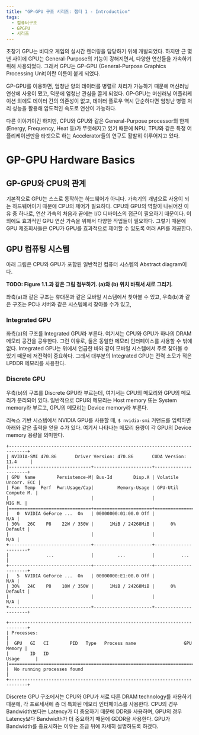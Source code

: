 ```yaml
---
title: "GP-GPU 구조 시리즈: 챕터 1 - Introduction"
tags:
  - 컴퓨터구조
  - GPGPU
  - 시리즈
---
```


초창기 GPU는 비디오 게임의 실시간 렌더링을 담당하기 위해 개발되었다.
하지만 근 몇 년 사이에 GPU는 General-Purpose의 기능이 강해지면서, 다양한 연산들을 가속하기 위해 사용되었다.
그래서 GPU는 GP-GPU (General-Purpose Graphics Processing Unit)이란 이름이 붙게 되었다.

GP-GPU를 이용하면, 엄청난 양의 데이터를 병렬로 처리가 가능하기 때문에 머신러닝 연산에 사용이 됐고, 덕분에 엄청난 관심을 끌게 되었다.
GP-GPU는 머신러닝 어플리케이션 외에도 데이터 간의 의존성이 없고, 데이터 플로우 역시 단순하다면 엄청난 병렬 처리 성능을 활용해 압도적인 속도로 연산이 가능하다.

다른 이야기이긴 하지만, CPU와 GPU와 같은 General-Purpose processor의 한계(Energy, Frequency, Heat 등)가 뚜렷해지고 있기 때문에
  NPU, TPU와 같은 특정 어플리케이션만을 타겟으로 하는 Accelerator들의 연구도 활발히 이루어지고 있다.

# GP-GPU Hardware Basics

## GP-GPU와 CPU의 관계

기본적으로 GPU는 스스로 동작하는 하드웨어가 아니다.
가속기의 개념으로 사용이 되는 하드웨어이기 때문에 CPU의 제어가 필요하다.
CPU와 GPU의 역할이 나뉘어진 이유 중 하나로, 연산 가속의 처음과 끝에는 I/O 디바이스의 접근이 필요하기 때문이다.
이외에도 효과적인 GPU 연산 가속을 위해서 다양한 작업들이 필요하다.
그렇기 때문에 GPU 제조회사들은 CPU가 GPU를 효과적으로 제어할 수 있도록 여러 API를 제공한다. 

## GPU 컴퓨팅 시스템

아래 그림은 CPU와 GPU가 포함된 일반적인 컴퓨터 시스템의 Abstract diagram이다.

**TODO: Figure 1.1.과 같은 그림 첨부하기. (a)와 (b) 위치 바꿔서 새로 그리기.**

좌측(a)과 같은 구조는 휴대폰과 같은 모바일 시스템에서 찾아볼 수 있고,
  우측(b)과 같은 구조는 PC나 서버와 같은 시스템에서 찾아볼 수가 있고,
  
### Integrated GPU

좌측(a)의 구조를 Integrated GPU라 부른다. 여기서는 CPU와 GPU가 하나의 DRAM 메모리 공간을 공유한다.
그런 이유로, 둘은 동일한 메모리 인터페이스를 사용할 수 밖에 없다.
Integrated GPU는 위에서 언급한 바와 같이 모바일 시스템에서 주로 찾아볼 수 있기 때문에 저전력이 중요하다.
그래서 대부분의 Integrated GPU는 전력 소모가 적은 LPDDR 메모리를 사용한다.

### Discrete GPU

우측(b)의 구조를 Discrete GPU라 부르는데, 여기서는 CPU의 메모리와 GPU의 메모리가 분리되어 있다.
일반적으로 CPU의 메모리는 Host memory 또는 System memory라 부르고, GPU의 메모리는 Device memory라 부른다.

리눅스 기반 시스템에서 NVIDIA GPU를 사용할 때, `$ nvidia-smi` 커맨드를 입력하면 아래와 같은 출력을 얻을 수가 있다.
여기서 나타나는 메모리 용량이 각 GPU의 Device memory 용량을 의미한다.

```
+-----------------------------------------------------------------------------+
| NVIDIA-SMI 470.86       Driver Version: 470.86       CUDA Version: 11.4     |
|-------------------------------+----------------------+----------------------+
| GPU  Name        Persistence-M| Bus-Id        Disp.A | Volatile Uncorr. ECC |
| Fan  Temp  Perf  Pwr:Usage/Cap|         Memory-Usage | GPU-Util  Compute M. |
|                               |                      |               MIG M. |
|===============================+======================+======================|
|   0  NVIDIA GeForce ...  On   | 00000000:01:00.0 Off |                  N/A |
| 30%   26C    P8    22W / 350W |      1MiB / 24268MiB |      0%      Default |
|                               |                      |                  N/A |
+-------------------------------+----------------------+----------------------+
|              ...              |         ...          |          ...         |
+-------------------------------+----------------------+----------------------+
|   5  NVIDIA GeForce ...  On   | 00000000:E1:00.0 Off |                  N/A |
| 30%   24C    P8    10W / 350W |      1MiB / 24268MiB |      0%      Default |
|                               |                      |                  N/A |
+-------------------------------+----------------------+----------------------+

+-----------------------------------------------------------------------------+
| Processes:                                                                  |
|  GPU   GI   CI        PID   Type   Process name                  GPU Memory |
|        ID   ID                                                   Usage      |
|=============================================================================|
|  No running processes found                                                 |
+-----------------------------------------------------------------------------+
```

Discrete GPU 구조에서는 CPU와 GPU가 서로 다른 DRAM technology를 사용하기 때문에, 각 프로세서에 좀 더 특화된 메모리 인터페이스를 사용한다.
CPU의 경우 Bandwidth보다는 Latency가 더 중요하기 때문에 DDR을 사용하며, GPU의 경우 Latency보다 Bandwidth가 더 중요하기 때문에 GDDR을 사용한다.
GPU가 Bandwidth를 중요시하는 이유는 조금 뒤에 자세히 설명하도록 하겠다.




